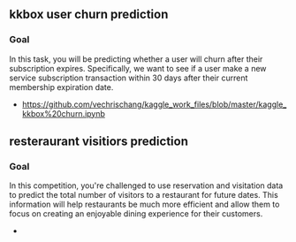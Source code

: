 ## kkbox user churn prediction

### Goal

In this task, you will be predicting whether a user will churn after their subscription expires. Specifically, we want to see if a user make a new service subscription transaction within 30 days after their current membership expiration date.

- https://github.com/vechrischang/kaggle_work_files/blob/master/kaggle_kkbox%20churn.ipynb

 

## resteraurant visitiors prediction

### Goal

In this competition, you're challenged to use reservation and visitation data to predict the total number of visitors to a restaurant for future dates. This information will help restaurants be much more efficient and allow them to focus on creating an enjoyable dining experience for their customers.

- 
